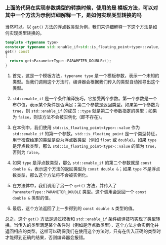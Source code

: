 ### 上面的代码在实现参数类型的转换时候，使用的是 模板方法，可以对其中一个方法为示例详细解释一下，是如何实现类型转换的吗

当然可以。以 `get()` 方法的浮点数类型为例，我们来详细解释一下这个方法是如何实现类型转换的。

```cpp
template <typename type>
constexpr typename std::enable_if<std::is_floating_point<type>::value, const double &>::type
get() const
{
  return get<ParameterType::PARAMETER_DOUBLE>();
}
```

1. 首先，这是一个模板方法，`typename type` 是一个模板参数，表示一个未知的类型。当我们调用这个方法时，编译器会根据我们传入的类型自动推导出这个类型。

2. `std::enable_if` 是一个条件编译技巧，它接受两个参数。第一个参数是一个布尔值，表示某个条件是否满足；第二个参数是返回类型。如果第一个参数为 `true`，则 `std::enable_if` 的成员 `::type` 就是第二个参数指定的类型；如果为 `false`，则该方法不会被实例化（即不存在）。

3. 在本例中，我们使用 `std::is_floating_point<type>::value` 作为 `std::enable_if` 的第一个参数。`std::is_floating_point` 是一个类型特征，用于检查给定的类型是否为浮点数类型（例如 `float` 或 `double`）。如果 `type` 是浮点数类型，那么 `std::is_floating_point<type>::value` 的值为 `true`，否则为 `false`。

4. 如果 `type` 是浮点数类型，那么 `std::enable_if` 的第二个参数就是 `const double &`，表示这个方法的返回类型为 `const double &`；如果 `type` 不是浮点数类型，那么这个方法将不会被实例化。

5. 在方法体中，我们调用了另一个 `get()` 方法，并传入了 `ParameterType::PARAMETER_DOUBLE` 类型。这个调用会返回一个 `const double &` 类型的值。

6. 最后，这个方法返回了上一步得到的 `const double &` 类型的值。

总之，这个 `get()` 方法是通过模板和 `std::enable_if` 条件编译技巧实现了类型转换。当传入的类型满足某个条件时（例如是浮点数类型），这个方法才会实例化并返回相应的类型。这样可以确保我们在使用这个方法时，只有在传入正确的类型时才能得到正确的结果，否则编译器会报错。
